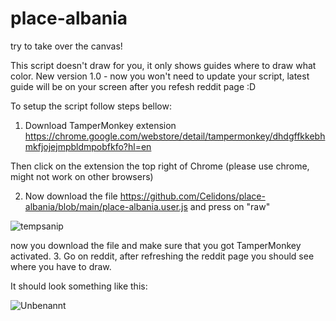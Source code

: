# place-albania
try to take over the canvas!

This script doesn't draw for you, it only shows guides where to draw what color. New version 1.0 - now you won't need to update your script, latest guide will be on your screen after you refesh reddit page :D

To setup the script follow steps bellow:

1. Download TamperMonkey extension https://chrome.google.com/webstore/detail/tampermonkey/dhdgffkkebhmkfjojejmpbldmpobfkfo?hl=en

Then click on the extension the top right of Chrome (please use chrome, might not work on other browsers)

2. Now download the file https://github.com/Celidons/place-albania/blob/main/place-albania.user.js
and press on 
"raw"

![tempsanip](https://user-images.githubusercontent.com/102899724/161423810-16113ee8-ed91-4722-95d3-a3c1c7bc07c1.png)

now you download the file and make sure that you got TamperMonkey activated.
3. Go on reddit, after refreshing the reddit page you should see where you have to draw.

It should look something like this:

![Unbenannt](https://user-images.githubusercontent.com/102899724/161423193-75edc7c5-7306-4cbe-97c1-4b3ef914c18f.PNG)

